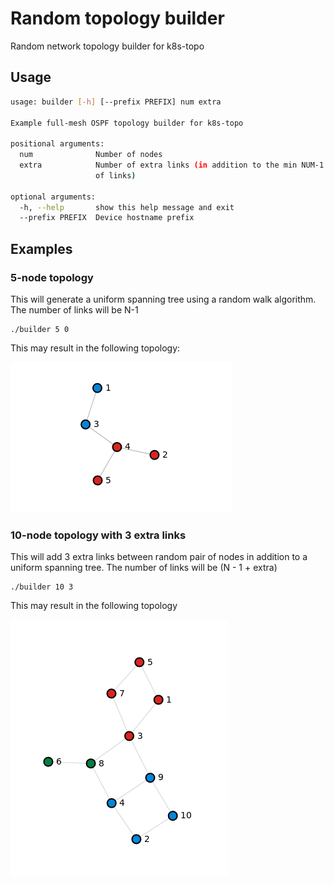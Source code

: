 # Random topology builder
Random network topology builder for k8s-topo

## Usage

```bash
usage: builder [-h] [--prefix PREFIX] num extra

Example full-mesh OSPF topology builder for k8s-topo

positional arguments:
  num              Number of nodes
  extra            Number of extra links (in addition to the min NUM-1 number
                   of links)

optional arguments:
  -h, --help       show this help message and exit
  --prefix PREFIX  Device hostname prefix
```

## Examples

### 5-node topology 

This will generate a uniform spanning tree using a random walk algorithm. The number of links will be N-1 

```
./builder 5 0
```

This may result in the following topology:


![5-node](5node.png)

### 10-node topology with 3 extra links

This will add 3 extra links between random pair of nodes in addition to a uniform spanning tree. The number of links will be (N - 1 + extra)

```
./builder 10 3
```

This may result in the following topology

![10-node](10node.png)

